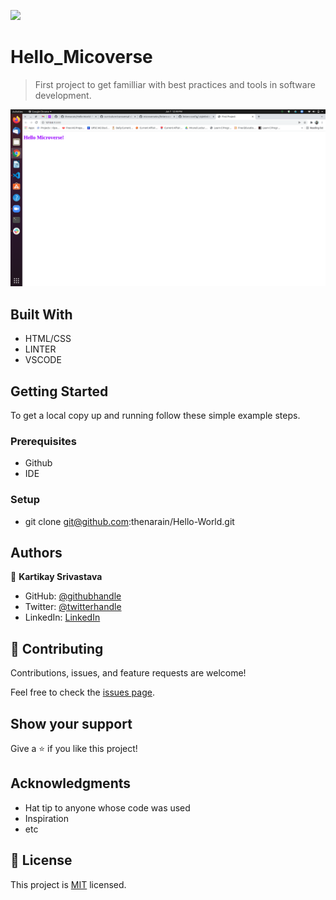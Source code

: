 ![](https://img.shields.io/badge/Microverse-blueviolet)

# Hello_Micoverse

> First project to get familliar with best practices and tools in software development.

![screenshot](./Hello_world.png)

## Built With

- HTML/CSS
- LINTER
- VSCODE

## Getting Started

To get a local copy up and running follow these simple example steps.

### Prerequisites

- Github
- IDE

### Setup

- git clone git@github.com:thenarain/Hello-World.git

## Authors

👤 **Kartikay Srivastava**

- GitHub: [@githubhandle](https://github.com/thenarain)
- Twitter: [@twitterhandle](https://twitter.com/TheNarainKartik)
- LinkedIn: [LinkedIn](https://www.linkedin.com/in/kartikay-srivastava/)

## 🤝 Contributing

Contributions, issues, and feature requests are welcome!

Feel free to check the [issues page](../../issues/).

## Show your support

Give a ⭐️ if you like this project!

## Acknowledgments

- Hat tip to anyone whose code was used
- Inspiration
- etc

## 📝 License

This project is [MIT](./MIT.md) licensed.
